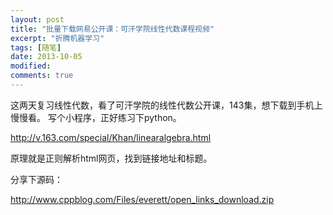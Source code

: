 ```yaml
---
layout: post
title: "批量下载网易公开课：可汗学院线性代数课程视频"
excerpt: "折腾机器学习"
tags: [随笔]
date: 2013-10-05
modified: 
comments: true
---
```


这两天复习线性代数，看了可汗学院的线性代数公开课，143集，想下载到手机上慢慢看。
写个小程序，正好练习下python。

http://v.163.com/special/Khan/linearalgebra.html

原理就是正则解析html网页，找到链接地址和标题。

分享下源码：

http://www.cppblog.com/Files/everett/open_links_download.zip